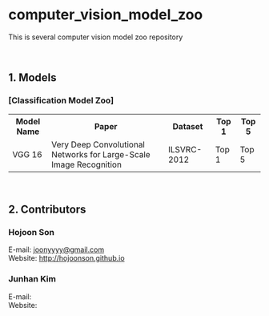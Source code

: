 # computer_vision_model_zoo
This is several computer vision model zoo repository

<br>

## 1. Models
### [Classification Model Zoo]
<table>
    <tr>
        <th>Model Name</th>
        <th>Paper</th>
        <th>Dataset</th>
        <th>Top 1</th>
        <th>Top 5</th>
    </tr>
    <tr>
        <td>VGG 16</td><!-- Model Name !-->
        <td>Very Deep Convolutional Networks for Large-Scale Image Recognition</td><!-- Paper !-->
        <td>ILSVRC-2012</td><!-- Dataset Link !-->
        <td>Top 1</td><!-- Top 1 Performance !-->
        <td>Top 5</td><!-- Top 5 Performance !-->
    </tr>
</table>

<br>

## 2. Contributors
### Hojoon Son
E-mail: joonyyyy@gmail.com<br>
Website: http://hojoonson.github.io
### Junhan Kim
E-mail: <br>
Website: